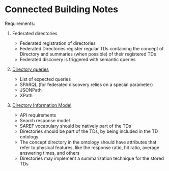 # Connected Building Notes

Requirements:
1. Federated directories
   - Federated registration of directories
   - Federated Directories register regular TDs containing the concept of Directory and summaries (when possible) of their registered TDs
   - Federated discovery is triggered with semantic queries

2. [Directory queries](connected-building-directory-queries.md)
   - List of expected queries
   - SPARQL (for federated discovery relies on a special parameter)
   - JSONPath
   - XPath

3. [Directory Information Model](connected-building-directory-information-model.md)
   - API requirements
   - Search response model
   - SAREF vocabulary should be natively part of the TDs
   - Directories should be part of the TDs, by being included in the TD ontology
   - The concept directory in the ontology should have attributes that refer to physical features, like the response ratio, hit ratio, average answering times, and others
   - Directories may implement a summarization technique for the stored TDs 
